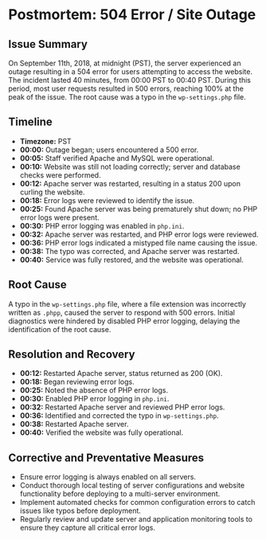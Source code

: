 # Postmortem: 504 Error / Site Outage

## Issue Summary
On September 11th, 2018, at midnight (PST), the server experienced an outage resulting in a 504 error for users attempting to access the website. The incident lasted 40 minutes, from 00:00 PST to 00:40 PST. During this period, most user requests resulted in 500 errors, reaching 100% at the peak of the issue. The root cause was a typo in the `wp-settings.php` file.

## Timeline
- **Timezone:** PST
- **00:00:** Outage began; users encountered a 500 error.
- **00:05:** Staff verified Apache and MySQL were operational.
- **00:10:** Website was still not loading correctly; server and database checks were performed.
- **00:12:** Apache server was restarted, resulting in a status 200 upon curling the website.
- **00:18:** Error logs were reviewed to identify the issue.
- **00:25:** Found Apache server was being prematurely shut down; no PHP error logs were present.
- **00:30:** PHP error logging was enabled in `php.ini`.
- **00:32:** Apache server was restarted, and PHP error logs were reviewed.
- **00:36:** PHP error logs indicated a mistyped file name causing the issue.
- **00:38:** The typo was corrected, and Apache server was restarted.
- **00:40:** Service was fully restored, and the website was operational.

## Root Cause
A typo in the `wp-settings.php` file, where a file extension was incorrectly written as `.phpp`, caused the server to respond with 500 errors. Initial diagnostics were hindered by disabled PHP error logging, delaying the identification of the root cause.

## Resolution and Recovery
- **00:12:** Restarted Apache server, status returned as 200 (OK).
- **00:18:** Began reviewing error logs.
- **00:25:** Noted the absence of PHP error logs.
- **00:30:** Enabled PHP error logging in `php.ini`.
- **00:32:** Restarted Apache server and reviewed PHP error logs.
- **00:36:** Identified and corrected the typo in `wp-settings.php`.
- **00:38:** Restarted Apache server.
- **00:40:** Verified the website was fully operational.

## Corrective and Preventative Measures
- Ensure error logging is always enabled on all servers.
- Conduct thorough local testing of server configurations and website functionality before deploying to a multi-server environment.
- Implement automated checks for common configuration errors to catch issues like typos before deployment.
- Regularly review and update server and application monitoring tools to ensure they capture all critical error logs.

